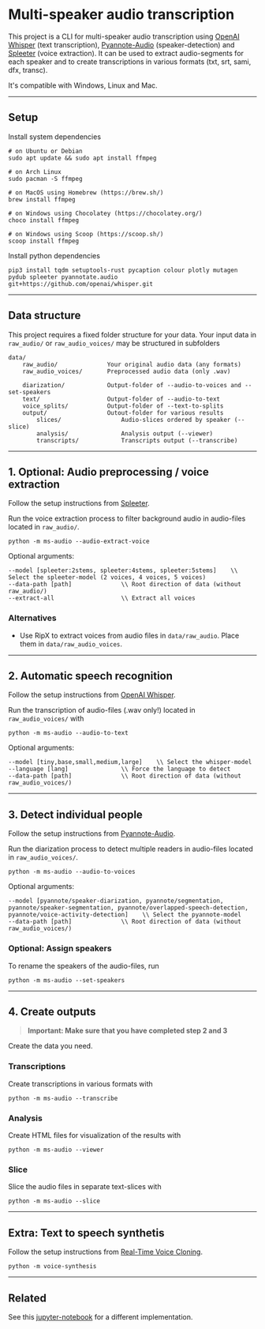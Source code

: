 # Multi-speaker audio transcription

This project is a CLI for multi-speaker audio transcription using [OpenAI Whisper](https://github.com/openai/whisper) (text transcription), [Pyannote-Audio](https://github.com/pyannote/pyannote-audio) (speaker-detection) and [Spleeter](https://github.com/deezer/spleeter) (voice extraction). It can be used to extract audio-segments for each speaker and to create transcriptions in various formats (txt, srt, sami, dfx, transc).

It's compatible with Windows, Linux and Mac.
___

## Setup

Install system dependencies

```shell
# on Ubuntu or Debian
sudo apt update && sudo apt install ffmpeg

# on Arch Linux
sudo pacman -S ffmpeg

# on MacOS using Homebrew (https://brew.sh/)
brew install ffmpeg

# on Windows using Chocolatey (https://chocolatey.org/)
choco install ffmpeg

# on Windows using Scoop (https://scoop.sh/)
scoop install ffmpeg
```

Install python dependencies

```shell
pip3 install tqdm setuptools-rust pycaption colour plotly mutagen pydub spleeter pyannotate.audio git+https://github.com/openai/whisper.git 
```

___

## Data structure

This project requires a fixed folder structure for your data.
Your input data in ``raw_audio/`` or `raw_audio_voices/` may be structured in subfolders

```shell
data/
    raw_audio/              Your original audio data (any formats)
    raw_audio_voices/       Preprocessed audio data (only .wav)

    diarization/            Output-folder of --audio-to-voices and --set-speakers
    text/                   Output-folder of --audio-to-text
    voice_splits/           Output-folder of --text-to-splits
    output/                 Outout-folder for various results
        slices/                 Audio-slices ordered by speaker (--slice)
        analysis/               Analysis output (--viewer)
        transcripts/            Transcripts output (--transcribe)
```

___

## 1. Optional: Audio preprocessing / voice extraction

Follow the setup instructions from [Spleeter](https://github.com/deezer/spleeter).

Run the voice extraction process to filter background audio in audio-files located in `raw_audio/`.

```shell
python -m ms-audio --audio-extract-voice
```

Optional arguments:

```shell
--model [spleeter:2stems, spleeter:4stems, spleeter:5stems]    \\ Select the spleeter-model (2 voices, 4 voices, 5 voices) 
--data-path [path]              \\ Root direction of data (without raw_audio/)
--extract-all                   \\ Extract all voices
```

### Alternatives

- Use RipX to extract voices from audio files in `data/raw_audio`. Place them in `data/raw_audio_voices`.

___

## 2. Automatic speech recognition

Follow the setup instructions from [OpenAI Whisper](https://github.com/openai/whisper).

Run the transcription of audio-files (.wav only!) located in  `raw_audio_voices/` with

```shell
python -m ms-audio --audio-to-text 
```

Optional arguments:

```shell
--model [tiny,base,small,medium,large]    \\ Select the whisper-model 
--language [lang]               \\ Force the language to detect
--data-path [path]              \\ Root direction of data (without raw_audio_voices/)
```

___

## 3. Detect individual people

Follow the setup instructions from [Pyannote-Audio](https://github.com/pyannote/pyannote-audio).

Run the diarization process to detect multiple readers in audio-files located in `raw_audio_voices/`.

```shell
python -m ms-audio --audio-to-voices 
```

Optional arguments:

```shell
--model [pyannote/speaker-diarization, pyannote/segmentation, pyannote/speaker-segmentation, pyannote/overlapped-speech-detection, pyannote/voice-activity-detection]    \\ Select the pyannote-model 
--data-path [path]              \\ Root direction of data (without raw_audio_voices/)
```

### Optional: Assign speakers

To rename the speakers of the audio-files, run

```shell
python -m ms-audio --set-speakers
```

___

## 4. Create outputs

> **Important: Make sure that you have completed step 2 and 3**

Create the data you need.

### Transcriptions

Create transcriptions in various formats with

```shell
python -m ms-audio --transcribe
```

### Analysis

Create HTML files for visualization of the results with

```shell
python -m ms-audio --viewer
```

### Slice

Slice the audio files in separate text-slices with

```shell
python -m ms-audio --slice
```

___

## Extra: Text to speech synthetis

Follow the setup instructions from [Real-Time Voice Cloning](https://github.com/CorentinJ/Real-Time-Voice-Cloning).

```shell
python -m voice-synthesis
```

___

## Related

See this [jupyter-notebook](https://github.com/Majdoddin/nlp/blob/main/Pyannote_plays_and_Whisper_rhymes.ipynb) for a different implementation.
